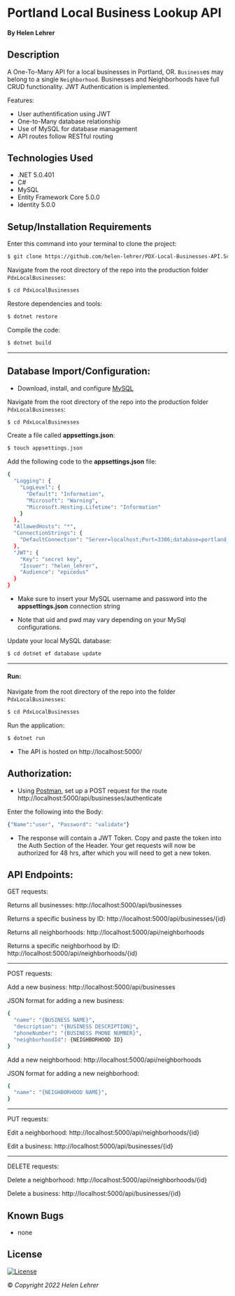 # Portland Local Business Lookup API

#### By Helen Lehrer

## Description

A One-To-Many API for a local businesses in Portland, OR. `Business`es may belong to a single `Neighborhood`. Businesses and Neighborhoods have full CRUD functionality. JWT Authentication is implemented.

Features:

* User authentification using JWT
* One-to-Many database relationship
* Use of MySQL for database management
* API routes follow RESTful routing

## Technologies Used

* .NET 5.0.401
* C#
* MySQL
* Entity Framework Core 5.0.0
* Identity 5.0.0

## Setup/Installation Requirements

Enter this command into your terminal to clone the project: 
```bash
$ git clone https://github.com/helen-lehrer/PDX-Local-Businesses-API.Solution
```

Navigate from the root directory of the repo into the production folder `PdxLocalBusinesses`:
```bash
$ cd PdxLocalBusinesses
```

Restore dependencies and tools: 
```bash
$ dotnet restore
```

Compile the code: 
```bash
$ dotnet build
```

---

## Database Import/Configuration:

* Download, install, and configure [MySQL](https://dev.mysql.com/downloads/installer/)

Navigate from the root directory of the repo into the production folder `PdxLocalBusinesses`:
```bash
$ cd PdxLocalBusinesses
```

Create a file called **appsettings.json**: 
```bash
$ touch appsettings.json
```

Add the following code to the **appsettings.json** file: 
```bash
{
  "Logging": {
    "LogLevel": {
      "Default": "Information",
      "Microsoft": "Warning",
      "Microsoft.Hosting.Lifetime": "Information"
    }
  },
  "AllowedHosts": "*",
  "ConnectionStrings": {
    "DefaultConnection": "Server=localhost;Port=3306;database=portland_local_businesses;uid=[YOUR-USERNAME-HERE];pwd=[YOUR-PASSWORD-HERE];"
  },
  "JWT": {
    "Key": "secret key",
    "Issuer": "helen_lehrer",
    "Audience": "epicodus"
  }
}
```

* Make sure to insert your MySQL username and password into the  **appsettings.json**  connection string

* Note that uid and pwd may vary depending on your MySql configurations.

Update your local MySQL database:
```bash
$ cd dotnet ef database update
```

---

#### Run: 

Navigate from the root directory of the repo into the folder `PdxLocalBusinesses`:
```bash
$ cd PdxLocalBusinesses
```

Run the application:
```bash
$ dotnet run
```

* The API is hosted on http://localhost:5000/ 

## Authorization:

* Using [Postman](https://www.postman.com/), set up a POST request for the route http://localhost:5000/api/businesses/authenticate

Enter the following into the Body:
```bash
{"Name":"user", "Password": "validate"}
```

* The response will contain a JWT Token. Copy and paste the token into the Auth Section of the Header. Your get requests will now be authorized for 48 hrs, after which you will need to get a new token.

## API Endpoints:

GET requests:

Returns all businesses: http://localhost:5000/api/businesses 

Returns a specific business by ID: http://localhost:5000/api/businesses/{id}

Returns all neighborhoods: http://localhost:5000/api/neighborhoods

Returns a specific neighborhood by ID: http://localhost:5000/api/neighborhoods/{id}

---

POST requests:

Add a new business: http://localhost:5000/api/businesses 

JSON format for adding a new business:
```bash
{
  "name": "{BUSINESS NAME}",
  "description": "{BUSINESS DESCRIPTION}",
  "phoneNumber": "{BUSINESS PHONE NUMBER}",
  "neighborhoodId": {NEIGHBORHOOD ID}
}
```

Add a new neighborhood: http://localhost:5000/api/neighborhoods 

JSON format for adding a new neighborhood:
```bash
{
  "name": "{NEIGHBORHOOD NAME}",
}
```

---

PUT requests:

Edit a neighborhood: http://localhost:5000/api/neighborhoods/{id}

Edit a business: http://localhost:5000/api/businesses/{id}

---

DELETE requests:

Delete a neighborhood: http://localhost:5000/api/neighborhoods/{id}

Delete a business: http://localhost:5000/api/businesses/{id}


## Known Bugs

* none

## License
[![License](https://img.shields.io/badge/License-BSD_3--Clause-blue.svg)](https://opensource.org/licenses/BSD-3-Clause)

&copy; _Copyright 2022 Helen Lehrer_